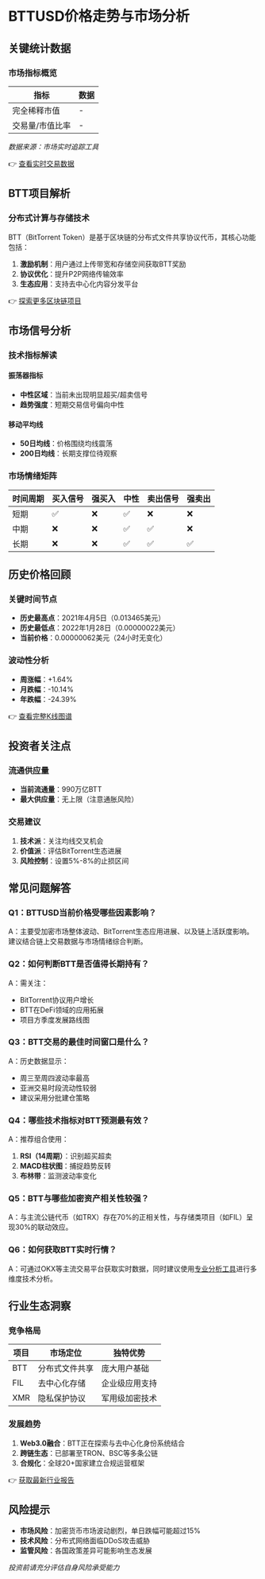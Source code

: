 # BTTUSD价格走势与市场分析  

## 关键统计数据  

### 市场指标概览  

| 指标                | 数据                |  
|---------------------|---------------------|  
| 完全稀释市值        | -                   |  
| 交易量/市值比率     | -                   |  

*数据来源：市场实时追踪工具*  

👉 [查看实时交易数据](https://bit.ly/okx_welcome)  

## BTT项目解析  

### 分布式计算与存储技术  

BTT（BitTorrent Token）是基于区块链的分布式文件共享协议代币，其核心功能包括：  
1. **激励机制**：用户通过上传带宽和存储空间获取BTT奖励  
2. **协议优化**：提升P2P网络传输效率  
3. **生态应用**：支持去中心化内容分发平台  

👉 [探索更多区块链项目](https://bit.ly/okx_welcome)  

## 市场信号分析  

### 技术指标解读  

#### 振荡器指标  
- **中性区域**：当前未出现明显超买/超卖信号  
- **趋势强度**：短期交易信号偏向中性  

#### 移动平均线  
- **50日均线**：价格围绕均线震荡  
- **200日均线**：长期支撑位待观察  

### 市场情绪矩阵  

| 时间周期 | 买入信号 | 强买入 | 中性 | 卖出信号 | 强卖出 |  
|----------|----------|--------|------|----------|--------|  
| 短期     | ✅        | ❌      | ✅    | ❌        | ❌      |  
| 中期     | ❌        | ❌      | ✅    | ✅        | ❌      |  
| 长期     | ❌        | ❌      | ✅    | ✅        | ✅      |  

## 历史价格回顾  

### 关键时间节点  
- **历史最高点**：2021年4月5日（0.013465美元）  
- **历史最低点**：2022年1月28日（0.00000022美元）  
- **当前价格**：0.00000062美元（24小时无变化）  

### 波动性分析  
- **周涨幅**：+1.64%  
- **月跌幅**：-10.14%  
- **年跌幅**：-24.39%  

👉 [查看完整K线图谱](https://bit.ly/okx_welcome)  

## 投资者关注点  

### 流通供应量  
- **当前流通量**：990万亿BTT  
- **最大供应量**：无上限（注意通胀风险）  

### 交易建议  
1. **技术派**：关注均线交叉机会  
2. **价值派**：评估BitTorrent生态进展  
3. **风险控制**：设置5%-8%的止损区间  

## 常见问题解答  

### Q1：BTTUSD当前价格受哪些因素影响？  
A：主要受加密市场整体波动、BitTorrent生态应用进展、以及链上活跃度影响。建议结合链上交易数据与市场情绪综合判断。  

### Q2：如何判断BTT是否值得长期持有？  
A：需关注：  
- BitTorrent协议用户增长  
- BTT在DeFi领域的应用拓展  
- 项目方季度发展路线图  

### Q3：BTT交易的最佳时间窗口是什么？  
A：历史数据显示：  
- 周三至周四波动率最高  
- 亚洲交易时段流动性较弱  
- 建议采用分批建仓策略  

### Q4：哪些技术指标对BTT预测最有效？  
A：推荐组合使用：  
1. **RSI（14周期）**：识别超买超卖  
2. **MACD柱状图**：捕捉趋势反转  
3. **布林带**：监测波动率变化  

### Q5：BTT与哪些加密资产相关性较强？  
A：与主流公链代币（如TRX）存在70%的正相关性，与存储类项目（如FIL）呈现30%的联动效应。  

### Q6：如何获取BTT实时行情？  
A：可通过OKX等主流交易平台获取实时数据，同时建议使用[专业分析工具](https://bit.ly/okx_welcome)进行多维度技术分析。  

## 行业生态洞察  

### 竞争格局  
| 项目        | 市场定位          | 独特优势                |  
|-------------|-------------------|-------------------------|  
| BTT         | 分布式文件共享    | 庞大用户基础            |  
| FIL         | 去中心化存储      | 企业级应用支持          |  
| XMR         | 隐私保护协议      | 军用级加密技术          |  

### 发展趋势  
1. **Web3.0融合**：BTT正在探索与去中心化身份系统结合  
2. **跨链生态**：已部署至TRON、BSC等多条公链  
3. **合规化**：全球20+国家建立合规运营框架  

👉 [获取最新行业报告](https://bit.ly/okx_welcome)  

## 风险提示  
- **市场风险**：加密货币市场波动剧烈，单日跌幅可能超过15%  
- **技术风险**：分布式网络面临DDoS攻击威胁  
- **监管风险**：各国政策差异可能影响生态发展  

*投资前请充分评估自身风险承受能力*